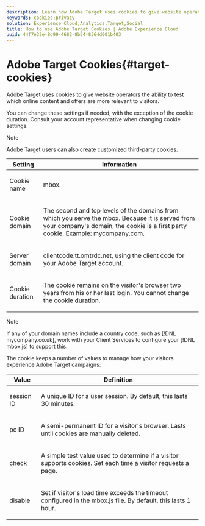 ```yaml
---
description: Learn how Adobe Target uses cookies to give website operators the ability to test which online content and offers are more relevant to visitors.
keywords: cookies;privacy
solution: Experience Cloud,Analytics,Target,Social
title: How to use Adobe Target Cookies | Adobe Experience Cloud
uuid: 44f7e32e-8d99-4682-8b54-8364d001b403
---
```


# Adobe Target Cookies{#target-cookies}

Adobe Target uses cookies to give website operators the ability to test which online content and offers are more relevant to visitors.

You can change these settings if needed, with the exception of the cookie duration. Consult your account representative when changing cookie settings.

>[!NOTE]
>
>Adobe Target users can also create customized third-party cookies.

<table id="table_54B402C6E19C4A70B1E27BC9DFF776EB"> 
 <thead> 
  <tr> 
   <th colname="col1" class="entry"> Setting </th> 
   <th colname="col2" class="entry"> Information </th> 
  </tr> 
 </thead>
 <tbody> 
  <tr> 
   <td colname="col1"> <p>Cookie name </p> </td> 
   <td colname="col2"> <p>mbox. </p> </td> 
  </tr> 
  <tr> 
   <td colname="col1"> <p>Cookie domain </p> </td> 
   <td colname="col2"> <p>The second and top levels of the domains from which you serve the mbox. Because it is served from your company's domain, the cookie is a first party cookie. Example: <span class="filepath"> mycompany.com</span>. </p> </td> 
  </tr> 
  <tr> 
   <td colname="col1"> <p>Server domain </p> </td> 
   <td colname="col2"> <p> <span class="filepath"> clientcode.tt.omtrdc.net</span>, using the client code for your Adobe Target account. </p> </td> 
  </tr> 
  <tr> 
   <td colname="col1"> <p>Cookie duration </p> </td> 
   <td colname="col2"> <p>The cookie remains on the visitor's browser two years from his or her last login. You cannot change the cookie duration. </p> </td> 
  </tr> 
 </tbody> 
</table>

>[!NOTE]
>
>If any of your domain names include a country code, such as [!DNL mycompany.co.uk], work with your Client Services to configure your [!DNL mbox.js] to support this.

The cookie keeps a number of values to manage how your visitors experience Adobe Target campaigns:

<table id="table_5245F72A2D5A4322B40ABB10B7DFB338"> 
 <thead> 
  <tr> 
   <th colname="col1" class="entry"> Value </th> 
   <th colname="col2" class="entry"> Definition </th> 
  </tr> 
 </thead>
 <tbody> 
  <tr> 
   <td colname="col1"> <p> <span class="codeph"> session ID</span> </p> </td> 
   <td colname="col2"> <p>A unique ID for a user session. By default, this lasts 30 minutes. </p> </td> 
  </tr> 
  <tr> 
   <td colname="col1"> <p> <span class="codeph"> pc ID</span> </p> </td> 
   <td colname="col2"> <p>A semi-permanent ID for a visitor's browser. Lasts until cookies are manually deleted. </p> </td> 
  </tr> 
  <tr> 
   <td colname="col1"> <p> <span class="codeph"> check</span> </p> </td> 
   <td colname="col2"> <p>A simple test value used to determine if a visitor supports cookies. Set each time a visitor requests a page. </p> </td> 
  </tr> 
  <tr> 
   <td colname="col1"> <p> <span class="codeph"> disable</span> </p> </td> 
   <td colname="col2"> <p>Set if visitor's load time exceeds the timeout configured in the <span class="filepath"> mbox.js</span> file. By default, this lasts 1 hour. </p> </td> 
  </tr> 
 </tbody> 
</table>

